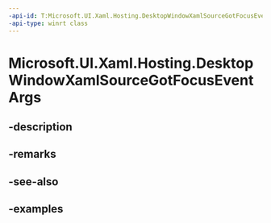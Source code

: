 ```yaml
---
-api-id: T:Microsoft.UI.Xaml.Hosting.DesktopWindowXamlSourceGotFocusEventArgs
-api-type: winrt class
---
```


# Microsoft.UI.Xaml.Hosting.DesktopWindowXamlSourceGotFocusEventArgs

<!--
public sealed class DesktopWindowXamlSourceGotFocusEventArgs
-->


## -description

## -remarks

## -see-also

## -examples


